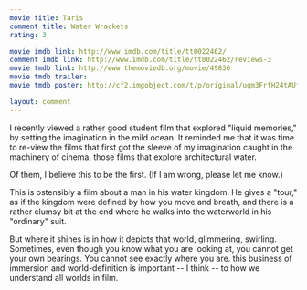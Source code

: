 ```yaml
---
movie title: Taris
comment title: Water Wrackets
rating: 3

movie imdb link: http://www.imdb.com/title/tt0022462/
comment imdb link: http://www.imdb.com/title/tt0022462/reviews-3
movie tmdb link: http://www.themoviedb.org/movie/49836
movie tmdb trailer: 
movie tmdb poster: http://cf2.imgobject.com/t/p/original/uqm3FrfH24tAUf3rF7B9gUAWR0L.jpg

layout: comment
---
```


I recently viewed a rather good student film that explored "liquid memories," by setting the imagination in the mild ocean. It reminded me that it was time to re-view the films that first got the sleeve of my imagination caught in the machinery of cinema, those films that explore architectural water.

Of them, I believe this to be the first. (If I am wrong, please let me know.) 

This is ostensibly a film about a man in his water kingdom. He gives a "tour," as if the kingdom were defined by how you move and breath, and there is a rather clumsy bit at the end where he walks into the waterworld in his "ordinary" suit.

But where it shines is in how it depicts that world, glimmering, swirling. Sometimes, even though you know what you are looking at, you cannot get your own bearings. You cannot see exactly where you are. this business of immersion and world-definition is important -- I think -- to how we understand all worlds in film.
